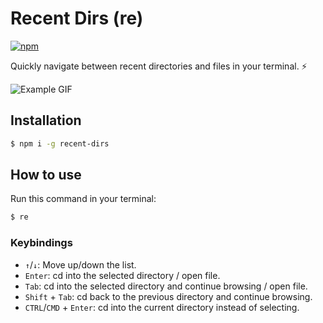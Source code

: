 # Recent Dirs (re)

[![npm](https://img.shields.io/npm/v/recent-dirs)](https://www.npmjs.com/package/recent-dirs)

Quickly navigate between recent directories and files in your terminal. ⚡

![Example GIF](https://user-images.githubusercontent.com/25268506/153297173-85ed0c24-8d91-4333-b0e3-56b5565d2210.gif)

## Installation

```bash
$ npm i -g recent-dirs
```

## How to use

Run this command in your terminal:

```bash
$ re
```

### Keybindings

-   `↑`/`↓`: Move up/down the list.
-   `Enter`: cd into the selected directory / open file.
-   `Tab`: cd into the selected directory and continue browsing / open file.
-   `Shift` + `Tab`: cd back to the previous directory and continue browsing.
-   `CTRL`/`CMD` + `Enter`: cd into the current directory instead of selecting.
